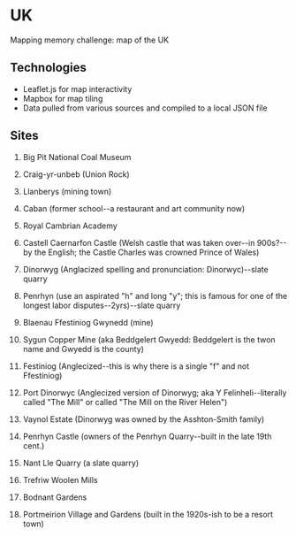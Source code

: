   # UK
Mapping memory challenge: map of the UK

## Technologies
 * Leaflet.js for map interactivity
 * Mapbox for map tiling
 * Data pulled from various sources and compiled to a local JSON file

## Sites

 1. Big Pit National Coal Museum
 
 2. Craig-yr-unbeb (Union Rock)
 
 3. Llanberys (mining town)
 
 4. Caban (former school--a restaurant and art community now)
 
 5. Royal Cambrian Academy
 
 6. Castell Caernarfon Castle (Welsh castle that was taken over--in 900s?-- by the English; the Castle Charles was crowned Prince of Wales)
 
 7. Dinorwyg (Anglacized spelling and pronunciation: Dinorwyc)--slate quarry
 
 8. Penrhyn (use an aspirated "h" and long "y"; this is famous for one of the longest labor disputes--2yrs)--slate quarry
 
 9. Blaenau Ffestiniog Gwynedd (mine)
 
 10. Sygun Copper Mine (aka Beddgelert Gwyedd: Beddgelert is the twon name and Gwyedd is the county)
 
 11. Festiniog (Anglecized--this is why there is a single "f" and not Ffestiniog)
 
 12. Port Dinorwyc (Anglecized version of Dinorwyg; aka Y Felinheli--literally called "The Mill" or called "The Mill on the River Helen")  
 
 13. Vaynol Estate (Dinorwyg was owned by the Asshton-Smith family)
 
 14. Penrhyn Castle (owners of the Penrhyn Quarry--built in the late 19th cent.)
 
 15. Nant Lle Quarry (a slate quarry)
 
 16. Trefriw Woolen Mills
 
 17. Bodnant Gardens
 
 18. Portmeirion Village and Gardens (built in the 1920s-ish to be a resort town)
